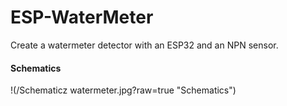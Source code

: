 # ESP-WaterMeter
Create a watermeter detector with an ESP32 and an NPN sensor.

#### Schematics 
!(/Schematicz watermeter.jpg?raw=true "Schematics")
